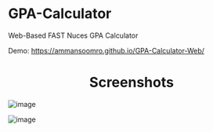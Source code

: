 # GPA-Calculator

Web-Based FAST Nuces GPA Calculator

Demo: https://ammansoomro.github.io/GPA-Calculator-Web/

<h1 align="center"> Screenshots </h1>

![image](https://user-images.githubusercontent.com/63865428/186775595-057807dd-ba42-4977-894a-aac0edc0e7ab.png)

![image](https://user-images.githubusercontent.com/63865428/186775868-a921155d-56f6-4ef6-afc6-34d598aa57e9.png)

